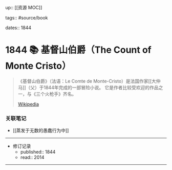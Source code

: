 up:: [[资源 MOC]]

tags:: #source/book

dates:: 1844

# 1844 📚 基督山伯爵（The Count of Monte Cristo）

> 《基督山伯爵》（法语：Le Comte de Monte-Cristo）是法国作家[[大仲马]]（父）于1844年完成的一部冒险小说。 它是作者比较受欢迎的作品之一，与《三个火枪手》齐名。
>
> [Wikipedia](https://en.wikipedia.org/wiki/The%20Count%20of%20Monte%20Cristo)

### 关联笔记
- [[蒸发于无数的愚蠢行为中]]

---

- 修订记录
	- published:: 1844
	- read:: 2014

---
